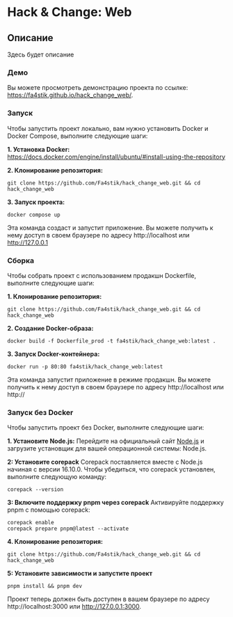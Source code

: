 # Hack & Change: Web

## Описание
Здесь будет описание

### Демо
Вы можете просмотреть демонстрацию проекта по ссылке: https://fa4stik.github.io/hack_change_web/.

### Запуск
Чтобы запустить проект локально, вам нужно установить Docker и Docker Compose, выполните следующие шаги:

**1. Установка Docker:** https://docs.docker.com/engine/install/ubuntu/#install-using-the-repository

**2. Клонирование репозитория:**
```shell
git clone https://github.com/Fa4stik/hack_change_web.git && cd hack_change_web
```

**3. Запуск проекта:**
```shell
docker compose up
```

Эта команда создаст и запустит приложение. Вы можете получить к нему доступ в своем браузере по адресу http://localhost или http://127.0.0.1

### Сборка
Чтобы собрать проект с использованием продакшн Dockerfile, выполните следующие шаги:

**1. Клонирование репозитория:**
```shell
git clone https://github.com/Fa4stik/hack_change_web.git && cd hack_change_web
```

**2. Создание Docker-образа:**
```shell
docker build -f Dockerfile_prod -t fa4stik/hack_change_web:latest .
```

**3. Запуск Docker-контейнера:**
```shell
docker run -p 80:80 fa4stik/hack_change_web:latest
```

Эта команда запустит приложение в режиме продакшн. Вы можете получить к нему доступ в своем браузере по адресу http://localhost или http://

### Запуск без Docker
Чтобы запустить проект без Docker, выполните следующие шаги:

**1. Установите Node.js:**
Перейдите на официальный сайт [Node.js](https://nodejs.org/en) и загрузите установщик для вашей операционной системы: Node.js.

**2: Установите corepack**
Corepack поставляется вместе с Node.js начиная с версии 16.10.0. Чтобы убедиться, что corepack установлен, выполните следующую команду:
```shell
corepack --version
```

**3: Включите поддержку pnpm через corepack**
Активируйте поддержку pnpm с помощью corepack:
```shell
corepack enable
corepack prepare pnpm@latest --activate
```

**4. Клонирование репозитория:**
```shell
git clone https://github.com/Fa4stik/hack_change_web.git && cd hack_change_web
```

**5: Установите зависимости и запустите проект**
```shell
pnpm install && pnpm dev
```

Проект теперь должен быть доступен в вашем браузере по адресу http://localhost:3000 или http://127.0.0.1:3000.


